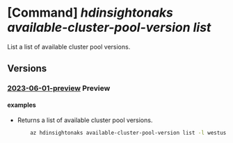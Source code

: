# [Command] _hdinsightonaks available-cluster-pool-version list_

List a list of available cluster pool versions.

## Versions

### [2023-06-01-preview](/Resources/mgmt-plane/L3N1YnNjcmlwdGlvbnMve30vcHJvdmlkZXJzL21pY3Jvc29mdC5oZGluc2lnaHQvbG9jYXRpb25zL3t9L2F2YWlsYWJsZWNsdXN0ZXJwb29sdmVyc2lvbnM=/2023-06-01-preview.xml) **Preview**

<!-- mgmt-plane /subscriptions/{}/providers/microsoft.hdinsight/locations/{}/availableclusterpoolversions 2023-06-01-preview -->

#### examples

- Returns a list of available cluster pool versions.
    ```bash
        az hdinsightonaks available-cluster-pool-version list -l westus3
    ```
